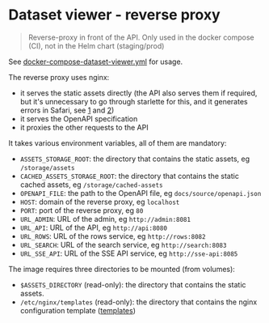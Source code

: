 # Dataset viewer - reverse proxy

> Reverse-proxy in front of the API. Only used in the docker compose (CI), not in the Helm chart (staging/prod)

See [docker-compose-dataset-viewer.yml](../../tools/docker-compose-dataset-viewer.yml) for usage.

The reverse proxy uses nginx:

- it serves the static assets directly (the API also serves them if required, but it's unnecessary to go through starlette for this, and it generates errors in Safari, see [1](https://github.com/encode/starlette/issues/950) and [2](https://developer.apple.com/library/archive/documentation/AppleApplications/Reference/SafariWebContent/CreatingVideoforSafarioniPhone/CreatingVideoforSafarioniPhone.html#//apple_ref/doc/uid/TP40006514-SW6))
- it serves the OpenAPI specification
- it proxies the other requests to the API

It takes various environment variables, all of them are mandatory:

- `ASSETS_STORAGE_ROOT`: the directory that contains the static assets, eg `/storage/assets`
- `CACHED_ASSETS_STORAGE_ROOT`: the directory that contains the static cached assets, eg `/storage/cached-assets`
- `OPENAPI_FILE`: the path to the OpenAPI file, eg `docs/source/openapi.json`
- `HOST`: domain of the reverse proxy, eg `localhost`
- `PORT`: port of the reverse proxy, eg `80`
- `URL_ADMIN`: URL of the admin, eg `http://admin:8081`
- `URL_API`: URL of the API, eg `http://api:8080`
- `URL_ROWS`: URL of the rows service, eg `http://rows:8082`
- `URL_SEARCH`: URL of the search service, eg `http://search:8083`
- `URL_SSE_API`: URL of the SSE API service, eg `http://sse-api:8085`

The image requires three directories to be mounted (from volumes):

- `$ASSETS_DIRECTORY` (read-only): the directory that contains the static assets.
- `/etc/nginx/templates` (read-only): the directory that contains the nginx configuration template ([templates](./nginx-templates/))
